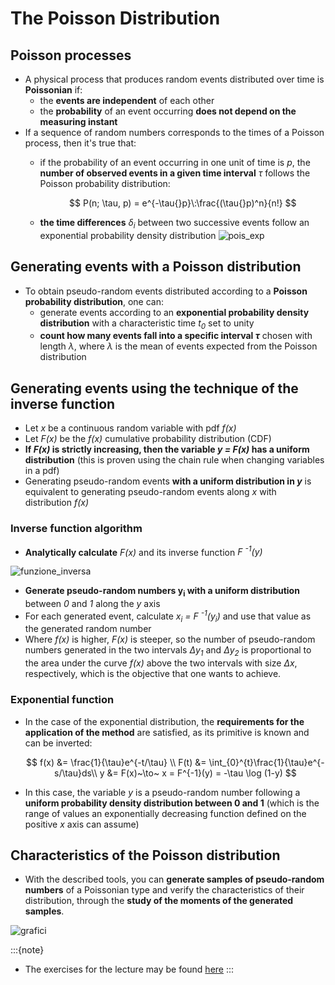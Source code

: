 # The Poisson Distribution

## Poisson processes

  * A physical process that produces random events distributed over time
    is **Poissonian** if:
      * the **events are independent** of each other
      * the **probability** of an event occurring **does not depend on the measuring instant**
  * If a sequence of random numbers corresponds to the times of a Poisson process,
    then it's true that:
      * if the probability of an event occurring in one unit of time is *p*,
        the **number of observed events in a given time interval** *&tau;*
        follows the Poisson probability distribution:

        $$
        P(n; \tau, p) = e^{-\tau{}p}\:\frac{(\tau{}p)^n}{n!}
        $$

        <!-- ![pois_exp](../../figs/poisson.png) -->
      * **the time differences** *&delta;<sub>i</sub>* between two successive events follow
        an exponential probability density distribution
        ![pois_exp](../../figs/pois_exp.png)


## Generating events with a Poisson distribution

  * To obtain pseudo-random events distributed according to a **Poisson probability distribution**,
    one can:
    * generate events according to an **exponential probability density distribution**
      with a characteristic time *t<sub>0</sub>* set to unity
    * **count how many events fall into a specific interval $\tau$**
      chosen with length $\lambda$,
      where $\lambda$ is the mean of events expected from the Poisson distribution

## Generating events using the technique of the inverse function

  * Let *x* be a continuous random variable with pdf *f(x)*
  * Let *F(x)* be the *f(x)* cumulative probability distribution (CDF)
  * **If *F(x)* is strictly increasing, then the variable *y = F(x)* has a uniform distribution**
    (this is proven using the chain rule when changing variables in a pdf)
  * Generating pseudo-random events **with a uniform distribution in *y***
    is equivalent to generating pseudo-random events along *x* with distribution *f(x)*

### Inverse function algorithm

  * **Analytically calculate** *F(x)* and its inverse function *F <sup>-1</sup>(y)*

![funzione_inversa](../../figs/funzione_inversa.png)

  * **Generate pseudo-random numbers y<sub>i</sub> with a uniform distribution** between *0* and *1* along the *y* axis
  * For each generated event, calculate *x<sub>i</sub> = F <sup>-1</sup>(y<sub>i</sub>)*
    and use that value as the generated random number
  * Where *f(x)* is higher, *F(x)* is steeper,
    so the number of pseudo-random numbers generated in the two intervals
    *&Delta;y<sub>1<sub>* and *&Delta;y<sub>2<sub>*
    is proportional to the area under the curve *f(x)*
    above the two intervals with size *&Delta;x*, respectively,
    which is the objective that one wants to achieve.

### Exponential function

  * In the case of the exponential distribution, the **requirements for the application of the method** are satisfied,
    as its primitive is known and can be inverted:

    $$
    f(x) &= \frac{1}{\tau}e^{-t/\tau} \\
    F(t) &= \int_{0}^{t}\frac{1}{\tau}e^{-s/\tau}ds\\
    y &= F(x)~\to~ x = F^{-1}(y) = -\tau \log (1-y)
    $$

<!-- ![funzione_inversa_exp](../../figs/funzione_inversa_exp.png) -->

  * In this case, the variable *y* is a pseudo-random number
    following a **uniform probability density distribution between 0 and 1**
    (which is the range of values an exponentially decreasing function 
     defined on the positive *x* axis can assume)

## Characteristics of the Poisson distribution

  * With the described tools, you can **generate samples of pseudo-random numbers**
    of a Poissonian type and verify the characteristics of their distribution,
    through the **study of the moments of the generated samples**.

![grafici](../../figs/grafici.png)

:::{note}
  * The exercises for the lecture may be found [here](EXERCISES.md)
:::
